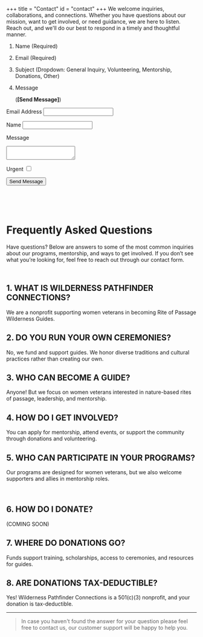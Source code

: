 +++
title = "Contact"
id = "contact"
+++
We welcome inquiries, collaborations, and connections. Whether you have questions about our mission, want to get involved, or need guidance, we are here to listen. Reach out, and we'll do our best to respond in a timely and thoughtful manner.

1. Name (Required)
2. Email (Required)
3. Subject (Dropdown: General Inquiry, Volunteering, Mentorship, Donations, Other)
4. Message

   (**\[Send Message\]**)
   
<form method="post" action="/success.html">
  <label>Email Address</label>
  <input type="text" name="email">

  <label>Name</label>
  <input type="text" name="name">

  <label>Message</label>
  <textarea name="message"></textarea>

  <label>Urgent</label>
  <input type="checkbox" name="urgent">

  <input type="hidden" name="Contact-Info" value="your-Contact-Info">
  <input type="text" name="_gotcha" style="display: none;">

  <input type="submit" value="Send Message">
</form>



   &nbsp;

   &nbsp;

   # Frequently Asked Questions

   Have questions? Below are answers to some of the most common inquiries about our programs, mentorship, and ways to get involved. If you don’t see what you’re looking for, feel free to reach out through our contact form.

   ## <br>1\. WHAT IS WILDERNESS PATHFINDER CONNECTIONS?

   We are a nonprofit supporting women veterans in becoming Rite of Passage Wilderness Guides.

   ## 2\. DO YOU RUN YOUR OWN CEREMONIES?

   No, we fund and support guides. We honor diverse traditions and cultural practices rather than creating our own.

   ## 3\. WHO CAN BECOME A GUIDE?

   Anyone! But we focus on women veterans interested in nature-based rites of passage, leadership, and mentorship.

   ## 4\. HOW DO I GET INVOLVED?

   You can apply for mentorship, attend events, or support the community through donations and volunteering.

   ## 5\. WHO CAN PARTICIPATE IN YOUR PROGRAMS?

   Our programs are designed for women veterans, but we also welcome supporters and allies in mentorship roles.

   &nbsp;

   ## 6\. HOW DO I DONATE?

   (COMING SOON)

   ## 7\. WHERE DO DONATIONS GO?

   Funds support training, scholarships, access to ceremonies, and resources for guides.

   ## 8\. ARE DONATIONS TAX-DEDUCTIBLE?

   Yes! Wilderness Pathfinder Connections is a 501(c)(3) nonprofit, and your donation is tax-deductible.

   ---

   > In case you haven't found the answer for your question please feel free to contact us, our customer support will be happy to help you.